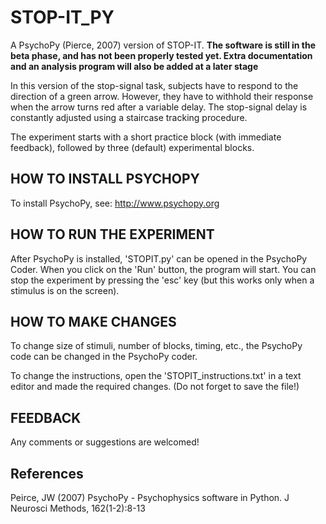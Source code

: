 # STOP-IT_PY
A PsychoPy (Pierce, 2007) version of STOP-IT. **The software is still in the beta phase, and has not been properly tested yet. Extra documentation and an analysis program will also be added at a later stage**   

In this version of the stop-signal task, subjects have to respond to the direction of a green arrow. However, they have to withhold their response when the arrow turns red after a variable delay. The stop-signal delay is constantly adjusted using a staircase tracking procedure.

The experiment starts with a short practice block (with immediate feedback), followed by three (default) experimental blocks.

## HOW TO INSTALL PSYCHOPY
To install PsychoPy, see: http://www.psychopy.org

## HOW TO RUN THE EXPERIMENT
After PsychoPy is installed, 'STOPIT.py' can be opened in the PsychoPy Coder. When you click on the 'Run' button, the program will start. You can stop the experiment by pressing the 'esc' key (but this works only when a stimulus is on the screen).

## HOW TO MAKE CHANGES
To change size of stimuli, number of blocks, timing, etc., the PsychoPy code can be changed in the PsychoPy coder.

To change the instructions, open the 'STOPIT_instructions.txt' in a text editor and made the required changes. (Do not forget to save the file!)

## FEEDBACK
Any comments or suggestions are welcomed!

## References
Peirce, JW (2007) PsychoPy - Psychophysics software in Python. J Neurosci Methods, 162(1-2):8-13

